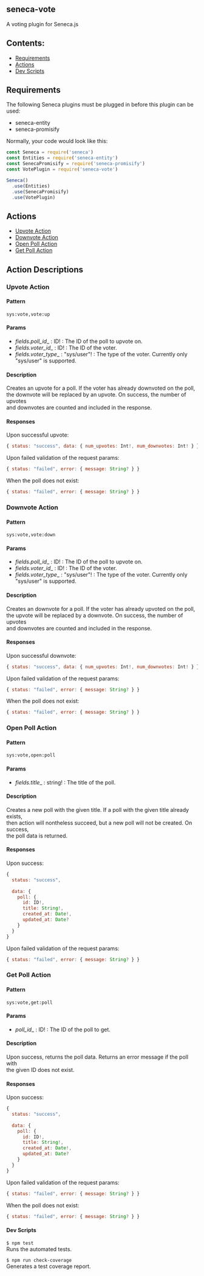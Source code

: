 ## seneca-vote

A voting plugin for Seneca.js

## Contents:  
- [Requirements](#requirements)
- [Actions](#actions)
- [Dev Scripts](#dev-scripts)

## Requirements

The following Seneca plugins must be plugged in before this plugin
can be used:  
- seneca-entity
- seneca-promisify

Normally, your code would look like this:
```js
const Seneca = require('seneca')
const Entities = require('seneca-entity')
const SenecaPromisify = require('seneca-promisify')
const VotePlugin = require('seneca-vote')

Seneca()
  .use(Entities)
  .use(SenecaPromisify)
  .use(VotePlugin)
```

## Actions

* [Upvote Action](#upvote-action)  
* [Downvote Action](#downvote-action)  
* [Open Poll Action](#open-poll-action)  
* [Get Poll Action](#get-poll-action)  


## Action Descriptions

### Upvote Action

#### Pattern

`sys:vote,vote:up`

#### Params

- _fields.poll_id__ : ID! : The ID of the poll to upvote on.
- _fields.voter_id__ : ID! : The ID of the voter.
- _fields.voter_type__ : "sys/user"! : The type of the voter. Currently only "sys/user" is supported.

#### Description

Creates an upvote for a poll. If the voter has already downvoted on the poll,  
the downvote will be replaced by an upvote. On success, the number of upvotes  
and downvotes are counted and included in the response.

#### Responses

Upon successful upvote:
```js
{ status: "success", data: { num_upvotes: Int!, num_downvotes: Int! } }
```

Upon failed validation of the request params:
```js
{ status: "failed", error: { message: String? } }
```

When the poll does not exist:
```js
{ status: "failed", error: { message: String? } }
```

### Downvote Action

#### Pattern
`sys:vote,vote:down`

#### Params
- _fields.poll_id__ : ID! : The ID of the poll to upvote on.
- _fields.voter_id__ : ID! : The ID of the voter.
- _fields.voter_type__ : "sys/user"! : The type of the voter. Currently only "sys/user" is supported. 

#### Description

Creates an downvote for a poll. If the voter has already upvoted on the poll,  
the upvote will be replaced by a downvote. On success, the number of upvotes  
and downvotes are counted and included in the response.

#### Responses

Upon successful downvote:
```js
{ status: "success", data: { num_upvotes: Int!, num_downvotes: Int! } }
```

Upon failed validation of the request params:
```js
{ status: "failed", error: { message: String? } }
```

When the poll does not exist:
```js
{ status: "failed", error: { message: String? } }
```


### Open Poll Action

#### Pattern
`sys:vote,open:poll`

#### Params
- _fields.title__ : string! : The title of the poll.

#### Description

Creates a new poll with the given title. If a poll with the given title already exists,  
then action will nontheless succeed, but a new poll will not be created. On success,  
the poll data is returned.  

#### Responses

Upon success:
```js
{
  status: "success",
  
  data: {
    poll: {
      id: ID!,
      title: String!,
      created_at: Date!,
      updated_at: Date?
    }
  }
}
```

Upon failed validation of the request params:
```js
{ status: "failed", error: { message: String? } }
```

### Get Poll Action

#### Pattern
`sys:vote,get:poll`

#### Params
- _poll_id__ : ID! : The ID of the poll to get.

#### Description
Upon success, returns the poll data. Returns an error message if the poll with  
the given ID does not exist.

#### Responses
Upon success:
```js
{
  status: "success",
  
  data: {
    poll: {
      id: ID!,
      title: String!,
      created_at: Date!,
      updated_at: Date?
    }
  }
}
```

Upon failed validation of the request params:
```js
{ status: "failed", error: { message: String? } }
```

When the poll does not exist:
```js
{ status: "failed", error: { message: String? } }
```

#### Dev Scripts
`$ npm test`  
Runs the automated tests.  

`$ npm run check-coverage`  
Generates a test coverage report.  

